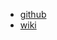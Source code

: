 
- [github](https://github.com/kubernetes-client/java)
- [wiki](https://github.com/kubernetes-client/java/wiki)

